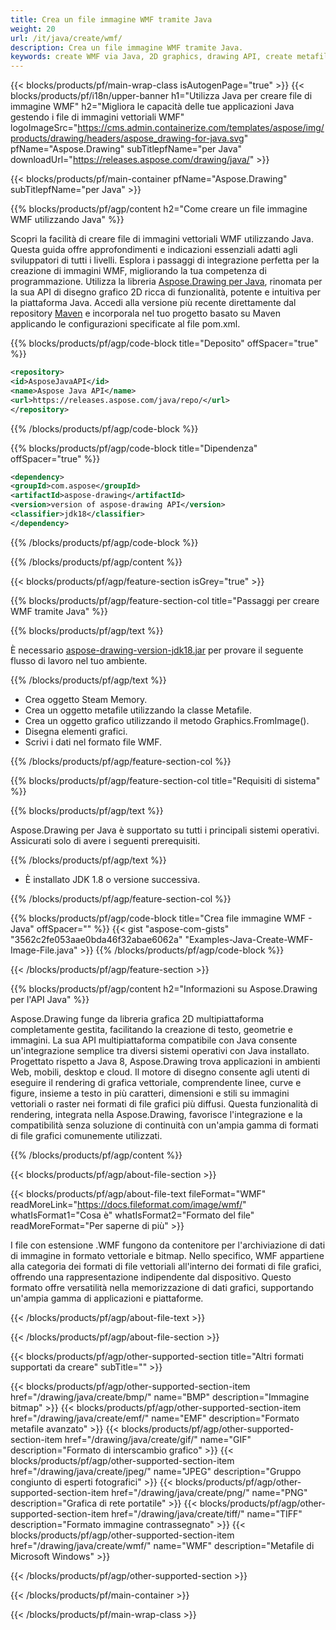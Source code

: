 ```yaml
---
title: Crea un file immagine WMF tramite Java
weight: 20
url: /it/java/create/wmf/
description: Crea un file immagine WMF tramite Java.
keywords: create WMF via Java, 2D graphics, drawing API, create metafile in Java, Drawing per Java, save WMF image file, cross-platform 2D graphic library, Metafile class, vector graphics drawing, draw line, WMF image file, Graphics file formats
---
```


{{< blocks/products/pf/main-wrap-class isAutogenPage="true" >}}
{{< blocks/products/pf/i18n/upper-banner h1="Utilizza Java per creare file di immagine WMF" h2="Migliora le capacità delle tue applicazioni Java gestendo i file di immagini vettoriali WMF" logoImageSrc="https://cms.admin.containerize.com/templates/aspose/img/products/drawing/headers/aspose_drawing-for-java.svg" pfName="Aspose.Drawing" subTitlepfName="per Java" downloadUrl="https://releases.aspose.com/drawing/java/" >}}

{{< blocks/products/pf/main-container pfName="Aspose.Drawing" subTitlepfName="per Java" >}}


{{% blocks/products/pf/agp/content h2="Come creare un file immagine WMF utilizzando Java" %}}

Scopri la facilità di creare file di immagini vettoriali WMF utilizzando Java. Questa guida offre approfondimenti e indicazioni essenziali adatti agli sviluppatori di tutti i livelli. Esplora i passaggi di integrazione perfetta per la creazione di immagini WMF, migliorando la tua competenza di programmazione. Utilizza la libreria [Aspose.Drawing per Java](https://products.aspose.com/drawing/java), rinomata per la sua API di disegno grafico 2D ricca di funzionalità, potente e intuitiva per la piattaforma Java. Accedi alla versione più recente direttamente dal repository [Maven](https://releases.aspose.com/java/repo/com/aspose/aspose-drawing/) e incorporala nel tuo progetto basato su Maven applicando le configurazioni specificate al file pom.xml.

{{% blocks/products/pf/agp/code-block title="Deposito" offSpacer="true" %}}

```xml
<repository>
<id>AsposeJavaAPI</id>
<name>Aspose Java API</name>
<url>https://releases.aspose.com/java/repo/</url>
</repository>
```

{{% /blocks/products/pf/agp/code-block %}}

{{% blocks/products/pf/agp/code-block title="Dipendenza" offSpacer="true" %}}

```xml
<dependency>
<groupId>com.aspose</groupId>
<artifactId>aspose-drawing</artifactId>
<version>version of aspose-drawing API</version>
<classifier>jdk18</classifier>
</dependency>
```

{{% /blocks/products/pf/agp/code-block %}}

{{% /blocks/products/pf/agp/content %}}


{{< blocks/products/pf/agp/feature-section isGrey="true" >}}

{{% blocks/products/pf/agp/feature-section-col title="Passaggi per creare WMF tramite Java" %}}

{{% blocks/products/pf/agp/text %}}

È necessario [aspose-drawing-version-jdk18.jar](https://releases.aspose.com/drawing/java/) per provare il seguente flusso di lavoro nel tuo ambiente.

{{% /blocks/products/pf/agp/text %}}

+ Crea oggetto Steam Memory.
+ Crea un oggetto metafile utilizzando la classe Metafile.
+ Crea un oggetto grafico utilizzando il metodo Graphics.FromImage().
+ Disegna elementi grafici.
+ Scrivi i dati nel formato file WMF.

{{% /blocks/products/pf/agp/feature-section-col %}}

{{% blocks/products/pf/agp/feature-section-col title="Requisiti di sistema" %}}

{{% blocks/products/pf/agp/text %}}

Aspose.Drawing per Java è supportato su tutti i principali sistemi operativi. Assicurati solo di avere i seguenti prerequisiti.

{{% /blocks/products/pf/agp/text %}}

- È installato JDK 1.8 o versione successiva.

{{% /blocks/products/pf/agp/feature-section-col %}}

{{% blocks/products/pf/agp/code-block title="Crea file immagine WMF - Java" offSpacer="" %}}
{{< gist "aspose-com-gists" "3562c2fe053aae0bda46f32abae6062a" "Examples-Java-Create-WMF-Image-File.java" >}}
{{% /blocks/products/pf/agp/code-block %}}

{{< /blocks/products/pf/agp/feature-section >}}


<!-- aboutfile Starts -->

{{% blocks/products/pf/agp/content h2="Informazioni su Aspose.Drawing per l'API Java" %}}

Aspose.Drawing funge da libreria grafica 2D multipiattaforma completamente gestita, facilitando la creazione di testo, geometrie e immagini. La sua API multipiattaforma compatibile con Java consente un'integrazione semplice tra diversi sistemi operativi con Java installato. Progettato rispetto a Java 8, Aspose.Drawing trova applicazioni in ambienti Web, mobili, desktop e cloud. Il motore di disegno consente agli utenti di eseguire il rendering di grafica vettoriale, comprendente linee, curve e figure, insieme a testo in più caratteri, dimensioni e stili su immagini vettoriali o raster nei formati di file grafici più diffusi. Questa funzionalità di rendering, integrata nella Aspose.Drawing, favorisce l'integrazione e la compatibilità senza soluzione di continuità con un'ampia gamma di formati di file grafici comunemente utilizzati.

{{% /blocks/products/pf/agp/content %}}


{{< blocks/products/pf/agp/about-file-section >}}

{{< blocks/products/pf/agp/about-file-text fileFormat="WMF" readMoreLink="https://docs.fileformat.com/image/wmf/" whatIsFormat1="Cosa è" whatIsFormat2="Formato del file" readMoreFormat="Per saperne di più" >}}

I file con estensione .WMF fungono da contenitore per l'archiviazione di dati di immagine in formato vettoriale e bitmap. Nello specifico, WMF appartiene alla categoria dei formati di file vettoriali all'interno dei formati di file grafici, offrendo una rappresentazione indipendente dal dispositivo. Questo formato offre versatilità nella memorizzazione di dati grafici, supportando un'ampia gamma di applicazioni e piattaforme.

{{< /blocks/products/pf/agp/about-file-text >}}

{{< /blocks/products/pf/agp/about-file-section >}}

<!-- aboutfile Ends -->


{{< blocks/products/pf/agp/other-supported-section title="Altri formati supportati da creare" subTitle="" >}}

{{< blocks/products/pf/agp/other-supported-section-item href="/drawing/java/create/bmp/" name="BMP" description="Immagine bitmap" >}}
{{< blocks/products/pf/agp/other-supported-section-item href="/drawing/java/create/emf/" name="EMF" description="Formato metafile avanzato" >}}
{{< blocks/products/pf/agp/other-supported-section-item href="/drawing/java/create/gif/" name="GIF" description="Formato di interscambio grafico" >}}
{{< blocks/products/pf/agp/other-supported-section-item href="/drawing/java/create/jpeg/" name="JPEG" description="Gruppo congiunto di esperti fotografici" >}}
{{< blocks/products/pf/agp/other-supported-section-item href="/drawing/java/create/png/" name="PNG" description="Grafica di rete portatile" >}}
{{< blocks/products/pf/agp/other-supported-section-item href="/drawing/java/create/tiff/" name="TIFF" description="Formato immagine contrassegnato" >}}
{{< blocks/products/pf/agp/other-supported-section-item href="/drawing/java/create/wmf/" name="WMF" description="Metafile di Microsoft Windows" >}}


{{< /blocks/products/pf/agp/other-supported-section >}}

{{< /blocks/products/pf/main-container >}}

{{< /blocks/products/pf/main-wrap-class >}}
